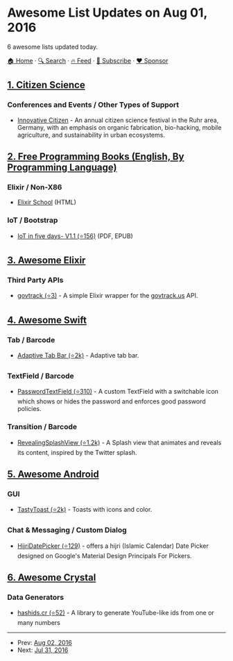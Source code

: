 # Awesome List Updates on Aug 01, 2016

6 awesome lists updated today.

[🏠 Home](/README.md) · [🔍 Search](https://www.trackawesomelist.com/search/) · [🔥 Feed](https://www.trackawesomelist.com/rss.xml) · [📮 Subscribe](https://trackawesomelist.us17.list-manage.com/subscribe?u=d2f0117aa829c83a63ec63c2f&id=36a103854c) · [❤️  Sponsor](https://github.com/sponsors/theowenyoung)



## [1. Citizen Science](/content/dylanrees/citizen-science/README.md)

### Conferences and Events / Other Types of Support

*   [Innovative Citizen](http://www.innovative-citizen.de/) - An annual citizen science festival in the Ruhr area, Germany, with an emphasis on organic fabrication, bio-hacking, mobile agriculture, and sustainability in urban ecosystems.

## [2. Free Programming Books (English, By Programming Language)](/content/EbookFoundation/free-programming-books/README.md)

### Elixir / Non-X86

*   [Elixir School](https://elixirschool.com) (HTML)

### IoT / Bootstrap

*   [IoT in five days- V1.1 (⭐156)](https://github.com/marcozennaro/IPv6-WSN-book/tree/master/Releases) (PDF, EPUB)

## [3. Awesome Elixir](/content/h4cc/awesome-elixir/README.md)

### Third Party APIs

*   [govtrack (⭐3)](https://github.com/walterbm/govtrack-elixir) - A simple Elixir wrapper for the [govtrack.us](https://www.govtrack.us/developers) API.

## [4. Awesome Swift](/content/matteocrippa/awesome-swift/README.md)

### Tab / Barcode

*   [Adaptive Tab Bar (⭐2k)](https://github.com/Ramotion/adaptive-tab-bar) - Adaptive tab bar.

### TextField / Barcode

*   [PasswordTextField (⭐310)](https://github.com/PiXeL16/PasswordTextField) - A custom TextField with a switchable icon which shows or hides the password and enforces good password policies.

### Transition / Barcode

*   [RevealingSplashView (⭐1.2k)](https://github.com/PiXeL16/RevealingSplashView) - A Splash view that animates and reveals its content, inspired by the Twitter splash.

## [5. Awesome Android](/content/JStumpp/awesome-android/README.md)

### GUI

*   [TastyToast (⭐2k)](https://github.com/yadav-rahul/TastyToast) - Toasts with icons and color.

### Chat & Messaging / Custom Dialog

*   [HijriDatePicker (⭐129)](https://github.com/alhazmy13/HijriDatePicker) - offers a hijri (Islamic Calendar) Date Picker designed on Google's Material Design Principals For Pickers.

## [6. Awesome Crystal](/content/veelenga/awesome-crystal/README.md)

### Data Generators

*   [hashids.cr (⭐52)](https://github.com/splattael/hashids.cr) - A library to generate YouTube-like ids from one or many numbers

---

- Prev: [Aug 02, 2016](/content/2016/08/02/README.md)
- Next: [Jul 31, 2016](/content/2016/07/31/README.md)